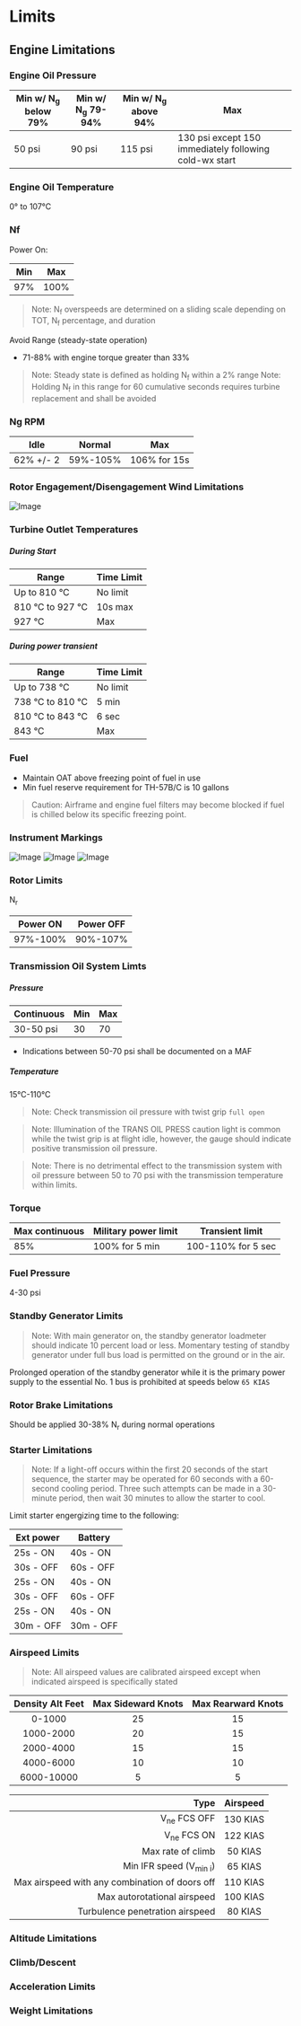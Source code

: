 # Limits

## Engine Limitations

### Engine Oil Pressure
|Min w/ N<sub>g</sub> below 79%	| Min w/ N<sub>g</sub> 79-94%	| Min w/ N<sub>g</sub> above 94%	| Max |
|---|---|---|---|
50 psi	| 90 psi	| 115 psi	| 130 psi except 150 immediately following cold-wx start


### Engine Oil Temperature

0&deg; to 107&deg;C

### Nf

Power On:

|Min 	| Max |
|---|---|
|97% 	|	100%|

> Note: N<sub>f</sub> overspeeds are determined on a sliding scale depending on TOT, N<sub>f</sub> percentage, and duration

Avoid Range (steady-state operation)
 - 71-88% with engine torque greater than 33%
> Note: Steady state is defined as holding N<sub>f</sub> within a 2% range
> Note: Holding N<sub>f</sub> in this range for 60 cumulative seconds requires turbine replacement and shall be avoided

### Ng RPM
Idle	|	Normal	|	Max
---|---|---
|	62% +/- 2|	59%-105%	|	106% for 15s	|

### Rotor Engagement/Disengagement Wind Limitations

![Image][figure4-2]

### Turbine Outlet Temperatures

##### During Start

| Range | Time Limit |
|---|---|
| Up to 810 &deg;C | No limit |
| 810 &deg;C to 927 &deg;C | 10s max |
| 927 &deg;C | Max |

##### During power transient

| Range | Time Limit |
|---|---|
| Up to 738 &deg;C | No limit|
| 738 &deg;C to 810 &deg;C  | 5 min |
| 810 &deg;C to 843 &deg;C | 6 sec |
| 843 &deg;C | Max |

### Fuel

 - Maintain OAT above freezing point of fuel in use
 - Min fuel reserve requirement for TH-57B/C is 10 gallons

 > Caution: Airframe and engine fuel filters may become blocked if fuel is chilled below its specific freezing point.


### Instrument Markings

![Image][figure4-3]
![Image][figure4-3-2]
![Image][figure4-3-3]

### Rotor Limits

N<sub>r</sub> 

| Power ON | Power OFF |
|---|---|
|97%-100% | 90%-107%|



### Transmission Oil System Limts

##### Pressure

|Continuous	| Min | Max |
|---|---|---|
|30-50 psi| 30|70|

 - Indications between 50-70 psi shall be documented on a MAF

##### Temperature

15&deg;C-110&deg;C

> Note: Check transmission oil pressure with twist grip `full open`

> Note: Illumination of the TRANS OIL PRESS caution light is common while the twist grip is at flight idle, however, the gauge should indicate positive transmission oil pressure.

> Note: There is no detrimental effect to the transmission system with oil pressure between 50 to 70 psi with the transmission temperature within limits.


### Torque

|Max continuous | Military power limit | Transient limit |
|---|---|---|
|85%|100% for 5 min | 100-110% for 5 sec|

### Fuel Pressure

4-30 psi

### Standby Generator Limits

> Note: With main generator on, the standby generator loadmeter should indicate 10 percent load or less. Momentary testing of standby generator under full bus load is permitted on the ground or in the air. 

Prolonged operation of the standby generator while it is the primary power supply to the essential No. 1 bus is prohibited at speeds below `65 KIAS`

### Rotor Brake Limitations

Should be applied 30-38% N<sub>r</sub> during normal operations

### Starter Limitations

> Note: If a light-off occurs within the first 20 seconds of the start sequence, the starter may be operated for 60 seconds with a 60-second cooling period. Three such attempts can be made in a 30-minute period, then wait 30 minutes to allow the starter to cool. 

Limit starter engergizing time to the following:

| Ext power | Battery |
|---|---|
25s - ON| 40s - ON
30s - OFF| 60s - OFF
25s - ON| 40s - ON
30s - OFF| 60s - OFF
25s - ON| 40s - ON
30m - OFF| 30m - OFF


### Airspeed Limits

> Note: All airspeed values are calibrated airspeed except when indicated airspeed is specifically stated

| Density Alt Feet | Max Sideward Knots | Max Rearward Knots |
|:---:|:---:|:---:|
|0-1000|25|15|
|1000-2000|20|15|
|2000-4000|15|15|
|4000-6000|10|10|
|6000-10000|5|5|

| Type | Airspeed |
|---:|:---:|
| V<sub>ne</sub> FCS OFF | 130 KIAS |
| V<sub>ne</sub> FCS ON | 122 KIAS |
| Max rate of climb | 50 KIAS |
| Min IFR speed (V<sub>min i</sub>) | 65 KIAS |
| Max airspeed with any combination of doors off | 110 KIAS |
| Max autorotational airspeed | 100 KIAS |
| Turbulence penetration airspeed | 80 KIAS |



### Altitude Limitations


### Climb/Descent


### Acceleration Limits


### Weight Limitations









[figure4-2]: https://github.com/wesleyem/th57/blob/master/images/figure4-2.png?raw=true
[figure4-3]: https://github.com/wesleyem/th57/blob/master/images/figure4-3.png?raw=true
[figure4-3-2]: https://github.com/wesleyem/th57/blob/master/images/figure4-3-2.png?raw=true
[figure4-3-3]: https://github.com/wesleyem/th57/blob/master/images/figure4-3-3.png?raw=true
